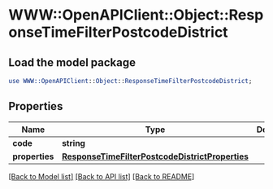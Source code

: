 # WWW::OpenAPIClient::Object::ResponseTimeFilterPostcodeDistrict

## Load the model package
```perl
use WWW::OpenAPIClient::Object::ResponseTimeFilterPostcodeDistrict;
```

## Properties
Name | Type | Description | Notes
------------ | ------------- | ------------- | -------------
**code** | **string** |  | 
**properties** | [**ResponseTimeFilterPostcodeDistrictProperties**](ResponseTimeFilterPostcodeDistrictProperties.md) |  | 

[[Back to Model list]](../README.md#documentation-for-models) [[Back to API list]](../README.md#documentation-for-api-endpoints) [[Back to README]](../README.md)


